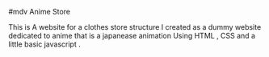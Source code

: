 #mdv Anime Store

This is A website for a clothes store structure I created as a dummy website dedicated to anime that is a japanease animation Using HTML , CSS and a little basic javascript .
